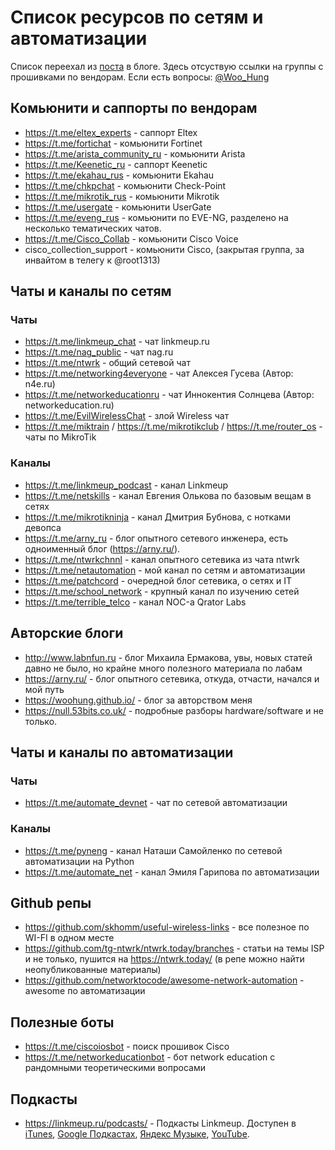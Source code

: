 # Список ресурсов по сетям и автоматизации
Список переехал из [поста](https://t.me/netautomation/55) в блоге. Здесь отсуствую ссылки на группы с прошивками по вендорам. Если есть вопросы: [@Woo_Hung](https://t.me/Woo_Hung)  

## Комьюнити и саппорты по вендорам
- https://t.me/eltex_experts - саппорт Eltex
- https://t.me/fortichat - комьюнити Fortinet
- https://t.me/arista_community_ru - комьюнити Arista
- https://t.me/Keenetic_ru - саппорт Keenetic
- https://t.me/ekahau_rus - комьюнити Ekahau
- https://t.me/chkpchat - комьюнити Check-Point
- https://t.me/mikrotik_rus - комьюнити Mikrotik
- https://t.me/usergate - комьюнити UserGate
- https://t.me/eveng_rus - комьюнити по EVE-NG, разделено на несколько тематических чатов.
- https://t.me/Cisco_Collab - комьюнити Cisco Voice
- cisco_collection_support - комьюнити Cisco, (закрытая группа, за инвайтом в телегу к @root1313)

## Чаты и каналы по сетям
### Чаты
- https://t.me/linkmeup_chat - чат linkmeup.ru
- https://t.me/nag_public - чат nag.ru
- https://t.me/ntwrk - общий сетевой чат
- https://t.me/networking4everyone - чат Алексея Гусева (Автор: n4e.ru)
- https://t.me/networkeducationru - чат Иннокентия Солнцева (Автор: networkeducation.ru)
- https://t.me/EvilWirelessChat - злой Wireless чат
- https://t.me/miktrain / https://t.me/mikrotikclub / https://t.me/router_os - чаты по MikroTik

### Каналы
- https://t.me/linkmeup_podcast - канал Linkmeup
- https://t.me/netskills - канал Евгения Олькова по базовым вещам в сетях
- https://t.me/mikrotikninja - канал Дмитрия Бубнова, с нотками девопса
- https://t.me/arny_ru - блог опытного сетевого инженера, есть одноименный блог (https://arny.ru/).
- https://t.me/ntwrkchnnl - канал опытного сетевика из чата ntwrk
- https://t.me/netautomation - мой канал по сетям и автоматизации
- https://t.me/patchcord - очередной блог сетевика, о сетях и IT
- https://t.me/school_network - крупный канал по изучению сетей
- https://t.me/terrible_telco - канал NOC-а Qrator Labs

## Авторские блоги
- http://www.labnfun.ru - блог Михаила Ермакова, увы, новых статей давно не было, но крайне много полезного материала по лабам
- https://arny.ru/ - блог опытного сетевика, откуда, отчасти, начался и мой путь
- https://woohung.github.io/ - блог за авторством меня
- https://null.53bits.co.uk/ - подробные разборы hardware/software и не только.

## Чаты и каналы по автоматизации
### Чаты
- https://t.me/automate_devnet - чат по сетевой автоматизации

### Каналы
- https://t.me/pyneng - канал Наташи Самойленко по сетевой автоматизации на Python
- https://t.me/automate_net - канал Эмиля Гарипова по автоматизации

## Github репы
- https://github.com/skhomm/useful-wireless-links - все полезное по WI-FI в одном месте
- https://github.com/tg-ntwrk/ntwrk.today/branches - статьи на темы ISP и не только, пушится на https://ntwrk.today/ (в репе можно найти неопубликованные материалы)
- https://github.com/networktocode/awesome-network-automation - awesome по автоматизации

## Полезные боты
- https://t.me/ciscoiosbot - поиск прошивок Cisco
- https://t.me/networkeducationbot - бот network education с рандомными теоретическими вопросами

## Подкасты
- https://linkmeup.ru/podcasts/ - Подкасты Linkmeup. Доступен в [iTunes](https://itunes.apple.com/ru/podcast/linkmeup.-pervyj-podkast-dla/id1065445951?mt=2), [Google  Подкастах](https://podcasts.google.com/feed/aHR0cHM6Ly9saW5rbWV1cC5ydS9yc3MvcG9kY2FzdHM), [Яндекс Музыке](https://music.yandex.ru/album/7060168), [YouTube](https://youtube.com/c/linkmeup-podcast).
